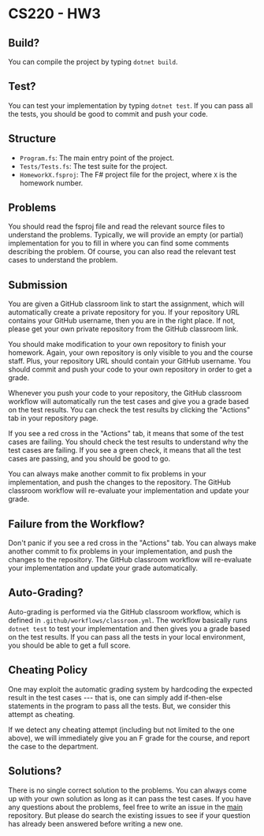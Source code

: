 CS220 - HW3
===

## Build?

You can compile the project by typing `dotnet build`.

## Test?

You can test your implementation by typing `dotnet test`. If you can pass
all the tests, you should be good to commit and push your code.

## Structure

- `Program.fs`: The main entry point of the project.
- `Tests/Tests.fs`: The test suite for the project.
- `HomeworkX.fsproj`: The F# project file for the project, where `X` is the
  homework number.

## Problems

You should read the fsproj file and read the relevant source files to understand
the problems. Typically, we will provide an empty (or partial) implementation
for you to fill in where you can find some comments describing the problem. Of
course, you can also read the relevant test cases to understand the problem.

## Submission

You are given a GitHub classroom link to start the assignment, which will
automatically create a private repository for you. If your repository URL
contains your GitHub username, then you are in the right place. If not, please
get your own private repository from the GitHub classroom link.

You should make modification to your own repository to finish your homework.
Again, your own repository is only visible to you and the course staff. Plus,
your repository URL should contain your GitHub username. You should commit and
push your code to your own repository in order to get a grade.

Whenever you push your code to your repository, the GitHub classroom workflow
will automatically run the test cases and give you a grade based on the test
results. You can check the test results by clicking the "Actions" tab in your
repository page.

If you see a red cross in the "Actions" tab, it means that some of the test
cases are failing. You should check the test results to understand why the test
cases are failing. If you see a green check, it means that all the test cases
are passing, and you should be good to go.

You can always make another commit to fix problems in your implementation, and
push the changes to the repository. The GitHub classroom workflow will
re-evaluate your implementation and update your grade.

## Failure from the Workflow?

Don't panic if you see a red cross in the "Actions" tab. You can always make
another commit to fix problems in your implementation, and push the changes to
the repository. The GitHub classroom workflow will re-evaluate your
implementation and update your grade automatically.

## Auto-Grading?

Auto-grading is performed via the GitHub classroom workflow, which is defined in
`.github/workflows/classroom.yml`. The workflow basically runs `dotnet test` to
test your implementation and then gives you a grade based on the test results.
If you can pass all the tests in your local environment, you should be able to
get a full score.

## Cheating Policy

One may exploit the automatic grading system by hardcoding the expected result
in the test cases --- that is, one can simply add if-then-else statements in the
program to pass all the tests. But, we consider this attempt as cheating.

If we detect any cheating attempt (including but not limited to the one above),
we will immediately give you an F grade for the course, and report the case to
the department.

## Solutions?

There is no single correct solution to the problems. You can always come up with
your own solution as long as it can pass the test cases. If you have any
questions about the problems, feel free to write an issue in the
[main](https://github.com/KAIST-CS220/CS220-Main) repository. But please do
search the existing issues to see if your question has already been answered
before writing a new one.
